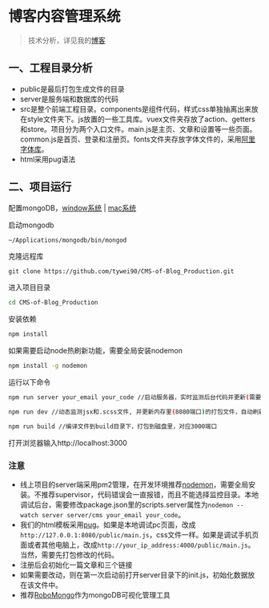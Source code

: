 # 博客内容管理系统

> 技术分析，详见我的[博客](https://www.wty90.com/2018/02/16/cms-blog/)

## 一、工程目录分析
* public是最后打包生成文件的目录
* server是服务端和数据库的代码
* src是整个前端工程目录。components是组件代码，样式css单独抽离出来放在style文件夹下。js放置的一些工具库。vuex文件夹存放了action、getters和store。项目分为两个入口文件。main.js是主页、文章和设置等一些页面。common.js是首页、登录和注册页。fonts文件夹存放字体文件的，采用[阿里字体库](iconfont.cn)。
* html采用pug语法

## 二、项目运行
配置mongoDB，[window系统](http://www.runoob.com/mongodb/mongodb-window-install.html) | [mac系统](http://www.runoob.com/mongodb/mongodb-osx-install.html)  

启动mongodb
```bash
~/Applications/mongodb/bin/mongod
```
克隆远程库
```
git clone https://github.com/tywei90/CMS-of-Blog_Production.git
```
进入项目目录
```bash
cd CMS-of-Blog_Production
```
安装依赖
```bash
npm install
```
如果需要启动node热刷新功能，需要全局安装nodemon
```bash
npm install -g nodemon
```
运行以下命令
```bash
npm run server your_email your_code //启动服务器，实时监测后台代码并更新(需要手动刷新页面)

npm run dev //动态监测jsx和.scss文件, 并更新内存里(8080端口)的打包文件，自动刷新页面

npm run build //编译文件到build目录下，打包到磁盘里，对应3000端口
```
打开浏览器输入http://localhost:3000

### 注意
* 线上项目的server端采用pm2管理，在开发环境推荐[nodemon](https://github.com/remy/nodemon/)，需要全局安装。不推荐supervisor，代码错误会一直报错，而且不能选择监控目录。本地调试后台，需要修改package.json里的scripts.server属性为`nodemon --watch server server/cms your_email your_code`。
* 我们的html模板采用[pug](https://pugjs.org/api/getting-started.html)。如果是本地调试pc页面，改成`http://127.0.0.1:8080/public/main.js`，css文件一样。如果是调试手机页面或者其他电脑上，改成`http://your_ip_address:4000/public/main.js`。当然，需要先打包修改的代码。
* 注册后会初始化一篇文章和三个链接
* 如果需要改动，则在第一次启动前打开server目录下的init.js，初始化数据放在该文件中。
* 推荐[RoboMongo](https://robomongo.org)作为mongoDB可视化管理工具



